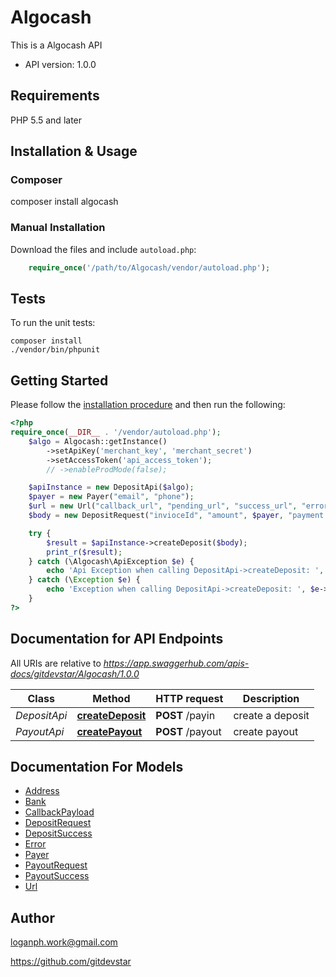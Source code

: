 # Algocash
This is a Algocash API

- API version: 1.0.0

## Requirements

PHP 5.5 and later

## Installation & Usage
### Composer

composer install algocash

### Manual Installation

Download the files and include `autoload.php`:

```php
    require_once('/path/to/Algocash/vendor/autoload.php');
```

## Tests

To run the unit tests:

```
composer install
./vendor/bin/phpunit
```

## Getting Started

Please follow the [installation procedure](#installation--usage) and then run the following:

```php
<?php
require_once(__DIR__ . '/vendor/autoload.php');
    $algo = Algocash::getInstance()
        ->setApiKey('merchant_key', 'merchant_secret')
        ->setAccessToken('api_access_token');
        // ->enableProdMode(false);

    $apiInstance = new DepositApi($algo);
    $payer = new Payer("email", "phone");
    $url = new Url("callback_url", "pending_url", "success_url", "error_url");
    $body = new DepositRequest("invioceId", "amount", $payer, "payment method", $url);

    try {
        $result = $apiInstance->createDeposit($body);
        print_r($result);
    } catch (\Algocash\ApiException $e) {
        echo 'Api Exception when calling DepositApi->createDeposit: ', json_encode($e->getError()), PHP_EOL;
    } catch (\Exception $e) {
        echo 'Exception when calling DepositApi->createDeposit: ', $e->getMessage(), PHP_EOL;
    }
?>
```

## Documentation for API Endpoints

All URIs are relative to *https://app.swaggerhub.com/apis-docs/gitdevstar/Algocash/1.0.0*

Class | Method | HTTP request | Description
------------ | ------------- | ------------- | -------------
*DepositApi* | [**createDeposit**](docs/Api/DepositApi.md#createdeposit) | **POST** /payin | create a deposit
*PayoutApi* | [**createPayout**](docs/Api/PayoutApi.md#createpayout) | **POST** /payout | create payout

## Documentation For Models

 - [Address](docs/Model/Address.md)
 - [Bank](docs/Model/Bank.md)
 - [CallbackPayload](docs/Model/CallbackPayload.md)
 - [DepositRequest](docs/Model/DepositRequest.md)
 - [DepositSuccess](docs/Model/DepositSuccess.md)
 - [Error](docs/Model/Error.md)
 - [Payer](docs/Model/Payer.md)
 - [PayoutRequest](docs/Model/PayoutRequest.md)
 - [PayoutSuccess](docs/Model/PayoutSuccess.md)
 - [Url](docs/Model/Url.md)

## Author

loganph.work@gmail.com

https://github.com/gitdevstar